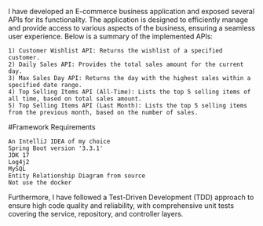 I have developed an E-commerce business application and exposed several APIs for its functionality. The application is designed to efficiently manage and provide access to various aspects of the business, ensuring a seamless user experience. Below is a summary of the implemented APIs:

    1) Customer Wishlist API: Returns the wishlist of a specified customer.
    2) Daily Sales API: Provides the total sales amount for the current day.
    3) Max Sales Day API: Returns the day with the highest sales within a specified date range.
    4) Top Selling Items API (All-Time): Lists the top 5 selling items of all time, based on total sales amount.
    5) Top Selling Items API (Last Month): Lists the top 5 selling items from the previous month, based on the number of sales.

#Framework Requirements

    An IntelliJ IDEA of my choice
    Spring Boot version '3.3.1'
    JDK 17
    Log4j2
    MySQL
    Entity Relationship Diagram from source
    Not use the docker

Furthermore, I have followed a Test-Driven Development (TDD) approach to ensure high code quality and reliability, with comprehensive unit tests covering the service, repository, and controller layers.
